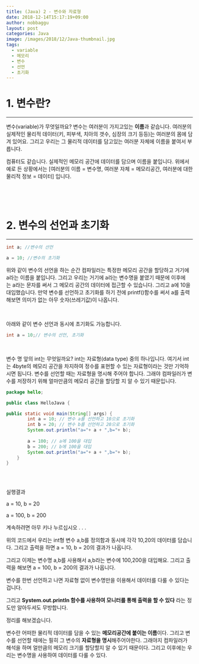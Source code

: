 ```yaml
---
title: (Java) 2 - 변수와 자료형
date: 2018-12-14T15:17:19+09:00
author: nobbaggu
layout: post
categories: Java
image: /images/2018/12/Java-thumbnail.jpg
tags:
  - variable
  - 메모리
  - 변수
  - 선언
  - 초기화
---
```

# 1. 변수란?

* * *

변수(variable)가 무엇일까요? 변수는 여러분이 가지고있는 **이름**과 같습니다. 여러분의 실제적인 물리적 데이터(키, 피부색, 치아의 갯수, 심장의 크기 등등)는 여러분의 몸에 담겨 있어요. 그리고 우리는 그 물리적 데이터를 담고있는 여러분 자체에 이름을 붙여서 부릅니다.

컴퓨터도 같습니다. 실제적인 메모리 공간에 데이터를 담으며 이름을 붙입니다. 위에서 예로 든 상황에서는 [여러분의 이름 = 변수명, 여러분 자체 = 메모리공간, 여러분에 대한 물리적 정보 = 데이터] 입니다.

&nbsp;

&nbsp;

# 2. 변수의 선언과 초기화

* * *

~~~ java
int a; //변수의 선언

a = 10; //변수의 초기화
~~~

위와 같이 변수의 선언을 하는 순간 컴파일러는 특정한 메모리 공간을 할당하고 거기에 a라는 이름을 붙입니다. 그리고 우리는 거기에 a라는 변수명을 붙였기 때문에 이후에는 a라는 문자를 써서 그 메모리 공간의 데이터에 접근할 수 있습니다. 그리고 a에 10을 대입했습니다. 만약 변수를 선언하고 초기화를 하기 전에 printf()함수를 써서 a를 출력해보면 의미가 없는 아무 숫자(쓰레기값)이 나옵니다.

&nbsp;

아래와 같이 변수 선언과 동시에 초기화도 가능합니다.

~~~ java
int a = 10;// 변수의 선언, 초기화
~~~

&nbsp;

변수 명 앞의 int는 무엇일까요? int는 자료형(data type) 중의 하나입니다. 여기서 int는 4byte의 메모리 공간을 차지하여 정수를 표현할 수 있는 자료형이라는 것만 기억하시면 됩니다. 변수를 선언할 때는 자료형을 명시해 주어야 합니다. 그래야 컴파일러가 변수를 저장하기 위해 얼마만큼의 메모리 공간을 할당할 지 알 수 있기 때문입니다.

~~~ java
package hello;

public class HelloJava {

public static void main(String[] args) {
        int a = 10; // 변수 a를 선언하고 10으로 초기화
        int b = 20; // 변수 b를 선언하고 20으로 초기화
        System.out.println("a="+ a + ",b="+ b);
        
        a = 100; // a에 100을 대입
        b = 200; // b에 100을 대입
        System.out.println("a="+ a + ",b="+ b);
    }
}
~~~

~~~ java

~~~

&nbsp;

실행결과

a = 10, b = 20


a = 100, b = 200


계속하려면 아무 키나 누르십시오 . . . 

위의 코드에서 우리는 int형 변수 a,b를 정의함과 동시에 각각 10,20의 데이터를 담습니다. 그리고 출력을 하면 a = 10, b = 20의 결과가 나옵니다.

그리고 이제는 변수명 a,b를 사용해서 a,b라는 변수에 100,200을 대입해요. 그리고 출력을 해보면 a = 100, b = 200의 결과가 나옵니다.

변수를 한번 선언하고 나면 자료형 없이 변수명만을 이용해서 데이터를 다룰 수 있다는 겁니다.

그리고 **System.out.println 함수를 사용하여 모니터를 통해 출력을 할 수 있다** 라는 정도만 알아두셔도 무방합니다.

정리를 해보겠습니다.

변수란 어떠한 물리적 데이터를 담을 수 있는 **메모리공간에 붙이는 이름**이다. 그리고 변수를 선언할 때에는 필히 그 변수의 **자료형을 명시**해주어야한다. 그래야지 컴파일러가 해석을 하며 얼만큼의 메모리 크기를 할당할지 알 수 있기 때문이다. 그리고 이후에는 우리는 변수명을 사용하여 데이터를 다룰 수 있다.